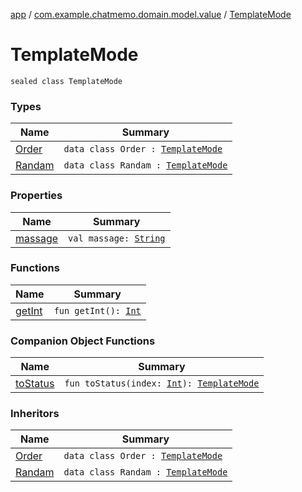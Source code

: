 [app](../../index.md) / [com.example.chatmemo.domain.model.value](../index.md) / [TemplateMode](./index.md)

# TemplateMode

`sealed class TemplateMode`

### Types

| Name | Summary |
|---|---|
| [Order](-order/index.md) | `data class Order : `[`TemplateMode`](./index.md) |
| [Randam](-randam/index.md) | `data class Randam : `[`TemplateMode`](./index.md) |

### Properties

| Name | Summary |
|---|---|
| [massage](massage.md) | `val massage: `[`String`](https://kotlinlang.org/api/latest/jvm/stdlib/kotlin/-string/index.html) |

### Functions

| Name | Summary |
|---|---|
| [getInt](get-int.md) | `fun getInt(): `[`Int`](https://kotlinlang.org/api/latest/jvm/stdlib/kotlin/-int/index.html) |

### Companion Object Functions

| Name | Summary |
|---|---|
| [toStatus](to-status.md) | `fun toStatus(index: `[`Int`](https://kotlinlang.org/api/latest/jvm/stdlib/kotlin/-int/index.html)`): `[`TemplateMode`](./index.md) |

### Inheritors

| Name | Summary |
|---|---|
| [Order](-order/index.md) | `data class Order : `[`TemplateMode`](./index.md) |
| [Randam](-randam/index.md) | `data class Randam : `[`TemplateMode`](./index.md) |
